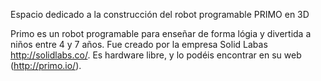 Espacio dedicado a la construcción del robot programable PRIMO en 3D

Primo es un robot programable para enseñar de forma lógia y divertida a niños entre 4 y 7 años. Fue creado por la
empresa Solid Labas http://solidlabs.co/. Es hardware libre, y lo podéis encontrar en su web (http://primo.io/).

